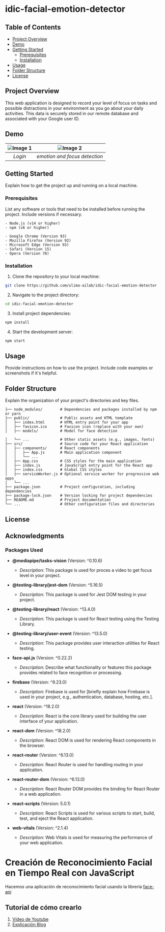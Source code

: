 

# idic-facial-emotion-detector

## Table of Contents

- [Project Overview](#project-overview)
- [Demo](#demo)
- [Getting Started](#getting-started)
  - [Prerequisites](#prerequisites)
  - [Installation](#installation)
- [Usage](#usage)
- [Folder Structure](#folder-structure)
- [License](#license)

## Project Overview

This web application is designed to record your level of focus on tasks and possible distractions in your environment as you go about your daily activities. This data is securely stored in our remote database and associated with your Google user ID.

## Demo

| ![Image 1](images/Screenshot%202023-10-02%20at%209.34.50 AM.png) | ![Image 2](images/Screenshot%202023-10-02%20at%209.35.55 AM.png) |
|:-----------------------:|:-----------------------:|
|   *Login*    |   *emotion and focus detection*    |


## Getting Started

Explain how to get the project up and running on a local machine.

### Prerequisites

List any software or tools that need to be installed before running the project. Include versions if necessary.

```
- Node.js (v14 or higher)
- npm (v6 or higher)
```
```
- Google Chrome (Version 93)
- Mozilla Firefox (Version 92)
- Microsoft Edge (Version 93)
- Safari (Version 15)
- Opera (Version 78)
```

### Installation

1. Clone the repository to your local machine:

```bash
git clone https://github.com/ulima-ailab/idic-facial-emotion-detector
```

2. Navigate to the project directory:

```bash
cd idic-facial-emotion-detector
```

3. Install project dependencies:

```bash
npm install
```

4. Start the development server:

```bash
npm start
```

## Usage

Provide instructions on how to use the project. Include code examples or screenshots if it's helpful.

## Folder Structure

Explain the organization of your project's directories and key files.

```
├── node_modules/        # Dependencies and packages installed by npm or yarn
├── public/              # Public assets and HTML template
│   ├── index.html       # HTML entry point for your app
│   ├── favicon.ico      # Favicon icon (replace with your own)
│   ├── models/          # Model for face detection

│   └── ...              # Other static assets (e.g., images, fonts)
├── src/                 # Source code for your React application
│   ├── components/      # React components
│   │   ├── App.js       # Main application component
│   │   └── ...
│   ├── App.css          # CSS styles for the main application
│   ├── index.js         # JavaScript entry point for the React app
│   ├── index.css        # Global CSS styles
│   ├── serviceWorker.js # Optional service worker for progressive web apps
│   └── ...
├── package.json         # Project configuration, including dependencies
├── package-lock.json    # Version locking for project dependencies
├── README.md            # Project documentation
└── ...                  # Other configuration files and directories
```


## License

<!-- This project is licensed under the [License Name] License - see the [LICENSE.md](LICENSE.md) file for details. -->

## Acknowledgments

### Packages Used

- **@mediapipe/tasks-vision** (Version: ^0.10.6)
  - *Description*: This package is used for proces a video to get focus level in your project.

- **@testing-library/jest-dom** (Version: ^5.16.5)
  - *Description*: This package is used for Jest DOM testing in your project.

- **@testing-library/react** (Version: ^13.4.0)
  - *Description*: This package is used for React testing using the Testing Library.

- **@testing-library/user-event** (Version: ^13.5.0)
  - *Description*: This package provides user interaction utilities for React testing.

- **face-api.js** (Version: ^0.22.2)
  - *Description*: Describe what functionality or features this package provides related to face recognition or processing.

- **firebase** (Version: ^9.23.0)
  - *Description*: Firebase is used for [briefly explain how Firebase is used in your project, e.g., authentication, database, hosting, etc.].

- **react** (Version: ^18.2.0)
  - *Description*: React is the core library used for building the user interface of your application.

- **react-dom** (Version: ^18.2.0)
  - *Description*: React DOM is used for rendering React components in the browser.

- **react-router** (Version: ^6.13.0)
  - *Description*: React Router is used for handling routing in your application.

- **react-router-dom** (Version: ^6.13.0)
  - *Description*: React Router DOM provides the binding for React Router in a web application.

- **react-scripts** (Version: 5.0.1)
  - *Description*: React Scripts is used for various scripts to start, build, test, and eject the React application.

- **web-vitals** (Version: ^2.1.4)
  - *Description*: Web Vitals is used for measuring the performance of your web application.


# Creación de Reconocimiento Facial en Tiempo Real con JavaScript
Hacemos una aplicación de reconocimiento facial usando la librería [face-api](https://github.com/justadudewhohacks/face-api.js/)

## Tutorial de cómo crearlo
1. [Vídeo de Youtube](https://youtu.be/XJRL4XFJ9d8)
2. [Explicación Blog](https://urimarti.com/frontend/creacion-de-reconocimiento-facial-en-tiempo-real/)
